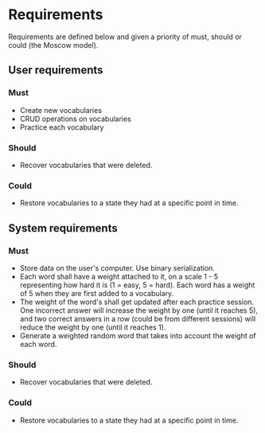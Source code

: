 # Requirements
Requirements are defined below and given a priority of must, should or could (the Moscow model).

## User requirements

### Must
* Create new vocabularies
* CRUD operations on vocabularies
* Practice each vocabulary

### Should
* Recover vocabularies that were deleted.

### Could
* Restore vocabularies to a state they had at a specific point in time.

## System requirements

### Must
* Store data on the user's computer. Use binary serialization.
* Each word shall have a weight attached to it, on a scale 1 - 5 representing how hard it is (1 = easy, 5 = hard). Each word has a weight of 5 when they are first added to a vocabulary.
* The weight of the word's shall get updated after each practice session. One incorrect answer will increase the weight by one (until it reaches 5), and two correct answers in a row (could be from different sessions) will reduce the weight by one (until it reaches 1).
* Generate a weighted random word that takes into account the weight of each word. 

### Should
* Recover vocabularies that were deleted.

### Could
* Restore vocabularies to a state they had at a specific point in time.